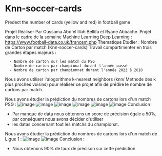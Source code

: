 # Knn-soccer-cards
Predect the number of cards (yellow and red) in football game

Projet Réaliser Par Oussama Abd'el Illah Bellifa et Ryane Abbache.
Projet dans le cadre de la semaine Machine Learning Deep Learning : 
https://www.football-data.co.uk/francem.php
Thematique Etudier : Nombre de Carton par match (Knn-soccer-cards)
Travail compartimenter en trois grandes étapes majeurs :
 
      - Nombre de carton sur les match du PSG
      - Nombre de carton par championat durant l'année passé
      - Nombre de carton par championnat durant l'année 2022 à 2018
      
Nous avons utiliser l'alogorithme k-nearest neighbors (knn/ Methode des k plus proches voisins) 
pour réaliser ce projet afin de prédire le nombre de cartons par match.

Nous avons étudier la prédiction du nombres de cartons lors d'un match PSG :
![image](https://user-images.githubusercontent.com/55444750/163552345-34b54eef-1a7d-4daf-8371-710cef125c38.png)
![image](https://user-images.githubusercontent.com/55444750/163552405-5034223e-2de4-4ce1-b9b0-ba68112ff5f6.png)
![image](https://user-images.githubusercontent.com/55444750/163552420-ad4c0ef6-10d6-4716-a5e1-f1dffee3d068.png)
![image](https://user-images.githubusercontent.com/55444750/163552439-c4ca431a-b18c-4128-81fc-15b5a33d557d.png)
![image](https://user-images.githubusercontent.com/55444750/163552455-55505d03-7f98-4b05-abba-9da3aeacc466.png)
![image](https://user-images.githubusercontent.com/55444750/163552501-d0ae8378-b56b-4877-ba34-b38ffa5f11d3.png)
 Conclusion :
   - Par manque de data nous obtenons un score de précision égale a 50%, par conséquent nous avons décider d'utiliser 
   - les datas concernant tout les matchs du championat.

Nous avons étudier la prédiction du nombres de cartons lors d'un match de Ligue 1 : 
![image](https://user-images.githubusercontent.com/55444750/163552523-6413e5e3-9116-4caf-b1ca-2ae28c15214d.png)
![image](https://user-images.githubusercontent.com/55444750/163552534-422d158d-091c-416b-8ed1-aaa7d363a5a9.png)
 Conclusion :
   - Nous obtenons 90% de taux de précison sur cette prédiction.
